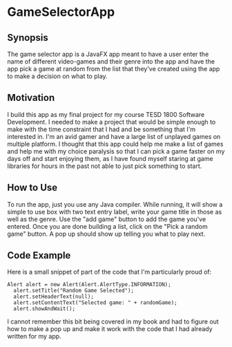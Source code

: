 # GameSelectorApp

## Synopsis

The game selector app is a JavaFX app meant to have a user enter the name of different video-games and their genre into the app and have the app pick a game at 
random from the list that they've created using the app to make a decision on what to play.

## Motivation

I build this app as my final project for my course TESD 1800 Software Development. I needed to make a project that would be simple enough to make with the time constraint
that I had and be something that I'm interested in. I'm an avid gamer and have a large list of unplayed games on multiple platform. I thought that this app could help me
make a list of games and help me with my choice paralysis so that I can pick a game faster on my days off and start enjoying them, as I have found myself staring at game
libraries for hours in the past not able to just pick something to start.

## How to Use

To run the app, just you use any Java compiler. While running, it will show a simple to use box with two text entry label, write your game title in those as well
as the genre. Use the "add game" button to add the game you've entered. Once you are done building a list, click on the "Pick a random game" button. A pop up should
show up telling you what to play next.


## Code Example

Here is a small snippet of part of the code that I'm particularly proud of:
  ```
  Alert alert = new Alert(Alert.AlertType.INFORMATION);
	alert.setTitle("Random Game Selected");
	alert.setHeaderText(null);
	alert.setContentText("Selected game: " + randomGame);
	alert.showAndWait();
  ```
I cannot remember this bit being covered in my book and had to figure out how to make a pop up and make it work with the code that I had already written for my app.
